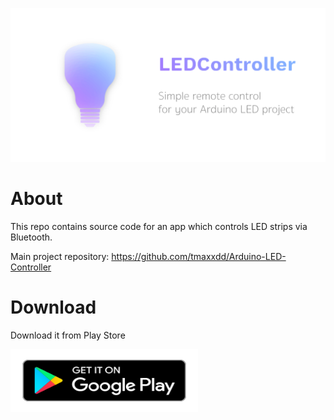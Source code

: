 ![Project logo](led_controller_promo.png)

# About
This repo contains source code for an app which controls LED strips via Bluetooth.

Main project repository:
https://github.com/tmaxxdd/Arduino-LED-Controller

# Download

Download it from Play Store

[<img src="play_store_button.svg" width="300" height="100">](https://play.google.com/store/apps/details?id=com.czterysery.ledcontroller)
